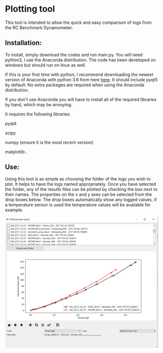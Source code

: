 # Plotting tool
This tool is intended to allow the quick and easy comparison of logs from the RC Benchmark Dynamometer. 

## Installation:
To install, simply download the codes and run main.py. You will need python3, I use the Anaconda distribution. The code has been developed on windows but should run on linux as well.

If this is your first time with python, I recommend downloading the newest version of Anaconda with python 3.6 from here [here](https://www.continuum.io/downloads). It should include pyqt5 by default. No extra packages are required when using the Anaconda distribution.

If you don't use Anaconda you will have to install all of the required libraries by hand, which may be annoying.


It requires the following libraries:

pyqt4

scipy

numpy (ensure it is the most recent version)

matplotlib .

## Use:
Using this tool is as simple as choosing the folder of the logs you wish to plot. It helps to have the logs named appropriately. Once you have selected the folder, any of the results files can be plotted by checking the box next to their names. The properties on the x and y axes can be selected from the drop boxes below. The drop boxes automatically show any logged values, if a temperature sensor is used the temperature values will be available for example.

![screenshot](/img/ss.PNG)